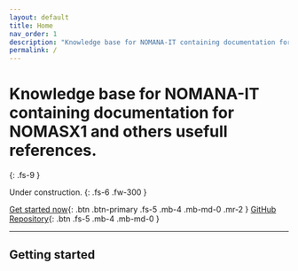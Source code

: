 ```yaml
---
layout: default
title: Home
nav_order: 1
description: "Knowledge base for NOMANA-IT containing documentation for NOMASX1 and others usefull references."
permalink: /
---
```


# Knowledge base for NOMANA-IT containing documentation for NOMASX1 and others usefull references.
{: .fs-9 }

Under construction.
{: .fs-6 .fw-300 }

[Get started now](#getting-started){: .btn .btn-primary .fs-5 .mb-4 .mb-md-0 .mr-2 } [GitHub Repository](https://github.com/fblettner){: .btn .fs-5 .mb-4 .mb-md-0 }

---

## Getting started

